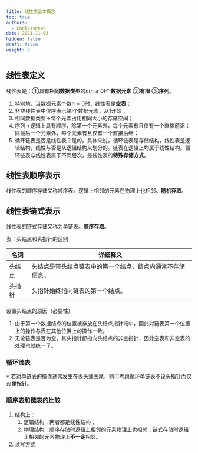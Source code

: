 ```yaml
---
title: 线性表基本概念
toc: true
authors:
  - EndlessPeak
date: 2021-11-03
hidden: false
draft: false
weight: 3
---
```



## 线性表定义

线性表是：①具有**相同数据类型**的$n(n\ge 0)$个**数据元素** ②**有限** ③**序列**。

1. 特别地，当数据元素个数$n=0$时，线性表是**空表**；
2. 非空线性表中位序表示第$i$个数据元素，从1开始；
3. 相同数据类型→每个元素占用相同大小的存储空间；
4. 序列→逻辑上具有顺序，除第一个元素外，每个元素有且仅有一个直接前驱；除最后一个元素外，每个元素有且仅有一个直接后继；
5. 循环链表是否是线性表？是的。具体来说，循环链表是存储结构，线性表是逻辑结构，线性与否是从逻辑结构来划分的。链表在逻辑上均属于线性结构。循环链表与线性表属于不同层次，是线性表的**特殊存储方式**。

## 线性表顺序表示

线性表的顺序存储又称顺序表。逻辑上相邻的元素在物理上也相邻。**随机存取**。

## 线性表链式表示

线性表的链式存储又称为单链表。**顺序存取**。

表：头结点和头指针的区别

| 名词   | 详细释义                                                   |
| ------ | ---------------------------------------------------------- |
| 头结点 | 头结点是带头结点链表中的第一个结点，结点内通常不存储信息。 |
| 头指针 | 头指针始终指向链表的第一个结点。                           |

设置头结点的原因（必要性）

1. 由于第一个数据结点的位置被存放在头结点指针域中，因此对链表第一个位置上的操作与表在其他位置上的操作一致。
2. 无论链表是否为空，其头指针都指向头结点的非空指针，因此空表和非空表的处理也就统一了。

### 循环链表

※ 若对单链表的操作通常发生在表头或表尾，则可考虑循环单链表不设头指针而仅设**尾指针**。

### 顺序表和链表的比较

1. 结构上：
   1. 逻辑结构：两者都是线性结构；
   2. 物理结构：顺序存储时逻辑上相邻的元素物理上也相邻；链式存储时逻辑上相邻的元素物理上**不一定**相邻。
2. 读写方式